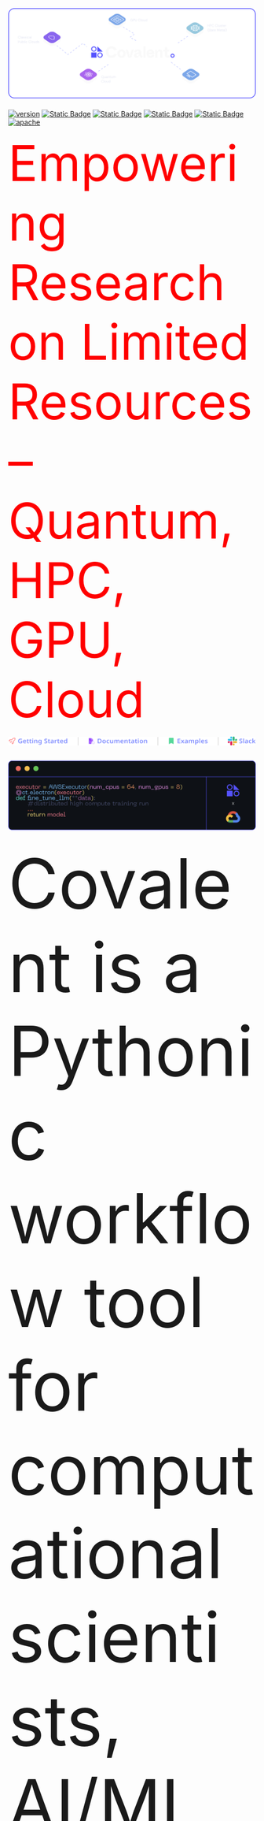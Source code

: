 <svg fill="none" viewBox="0 0 600 300" width="600" height="300" xmlns="http://www.w3.org/2000/svg">
<p><foreignObject></p>
<div xmlns="http://www.w3.org/1999/xhtml">
<style>
        .hundred {
          font-size: 100px;
          color: red;
        }
      </style>
<div data-align="center">
<img src="./readme_hero.svg" style="width:100%"  alt="hero"/>
</div>
<div data-align="center" style="margin-top:20px">
<p><a href="https://github.com/AgnostiqHQ/covalent/blob/develop/CHANGELOG.md"><img src="https://img.shields.io/github/v/tag/AgnostiqHQ/covalent?color=%235552FF&amp;include_prereleases&amp;label=version&amp;sort=semver" alt="version" /></a> <a href="https://github.com/AgnostiqHQ/covalent"><img src="https://img.shields.io/badge/python-3.8_%7C_3.9_%7C_3.10-%235552FF" alt="Static Badge" /></a> <a href="https://github.com/AgnostiqHQ/covalent/actions/workflows/tests.yml"><img src="https://img.shields.io/badge/tests-passing-%235552FF?logo=github" alt="Static Badge" /></a> <a href="https://covalent.readthedocs.io/en/latest/?badge=latest"><img src="https://img.shields.io/badge/docs-passing-%235552FF" alt="Static Badge" /></a> <a href="https://codecov.io/gh/AgnostiqHQ/covalent"><img src="https://img.shields.io/badge/codecov-88%25-%235552FF?logo=codecov" alt="Static Badge" /></a> <a href="https://www.apache.org/licenses/LICENSE-2.0"><img src="https://img.shields.io/badge/License-Apache_License_2.0-blue?color=%235552FF" alt="apache" /></a></p>
<div class="hundred">
Empowering Research on Limited Resources – Quantum, HPC, GPU, Cloud
</div>
<div>
<img src="./getting_started.svg"  alt="hero" style="margin:15px 0 28px 0"/>
</div>
</div>
<div data-align="center">
<img src="./readme_executor.svg"  alt="hero" style="margin-bottom:20px"/>
</div>
<div style="font-size:140px;margin:0 0 15px 0">
Covalent is a Pythonic workflow tool for computational scientists, AI/ML software engineers, and anyone who needs to run experiments on limited or expensive computing resources including quantum computers, HPC clusters, GPU arrays, and cloud services.
</div>
<div style="font-size:14px; margin-bottom:20px">
Covalent enables a researcher to run computation tasks on an advanced hardware platform – such as a quantum computer or serverless HPC cluster – using a single line of code.
</div>
<div data-align="center" style="margin-bottom:20px">
<video  controls> <source src="./doc/source/_static/readme.mp4" type="video/mp4"> Your browser does not support the video tag. </video>
</div>
<div data-align="center">
<img style="margin-bottom:20px" src=".//executors.svg"  alt="executors"></img>
</div>
<div style="border:1px solid #5552FF;
  border-radius:10px;">
<div style="display: grid;
    grid-template-columns: repeat(3, 1fr); 
    grid-template-rows: repeat(2, 1fr);
    gap: 10px; ">
<pre><code> &lt;div style=&quot; 
  display:flex; 
  flex-direction:column; 
  align-items:center;
  padding:20px;
  text-align:center&quot;&gt;
   &lt;img src=&quot;./deployment.svg&quot;  alt=&quot;whatiscovalent&quot; style=&quot;width:40%&quot;/&gt;
   &lt;div style=&quot;color:#6D7CFF;
    margin:25px 0 0 0;
    font-size:14px;
    font-weight:500&quot;&gt;
    Rapid Deployment
   &lt;/div&gt;
   &lt;div style=&quot;font-size:14px;
   color:#F9F9F9&quot;&gt;Seamlessly transition from experiments to production within Covalent.
   &lt;/div&gt;
 &lt;/div&gt;
 &lt;div style=&quot; 
  display:flex; 
  flex-direction:column; 
  align-items:center;
  padding:20px;
  text-align:center&quot;&gt;
   &lt;img src=&quot;./high_compute.svg&quot;  alt=&quot;whatiscovalent&quot; style=&quot;width:40%&quot;/&gt;
   &lt;div style=&quot;color:#6D7CFF;
    margin:25px 0 0 0;
    font-size:14px;
    font-weight:500&quot;&gt;
    API for High Compute
   &lt;/div&gt;
   &lt;div style=&quot;font-size:14px;
   color:#F9F9F9&quot;&gt;Expose functions and solvers from generative AI to quantum using Covalent.
   &lt;/div&gt;
 &lt;/div&gt;
    &lt;div style=&quot; 
  display:flex; 
  flex-direction:column; 
  align-items:center;
  padding:20px;
  text-align:center&quot;&gt;
   &lt;img src=&quot;./high_compute.svg&quot;  alt=&quot;whatiscovalent&quot; style=&quot;width:40%&quot;/&gt;
   &lt;div style=&quot;color:#6D7CFF;
    margin:25px 0 0 0;
    font-size:14px;
    font-weight:500&quot;&gt;
    Intuitive Monitoring
   &lt;/div&gt;
   &lt;div style=&quot;font-size:14px;
   color:#F9F9F9&quot;&gt;Oversee workflows across clouds with real-time tracking via a user-friendly UI.
   &lt;/div&gt;
 &lt;/div&gt;
 &lt;div style=&quot; 
  display:flex; 
  flex-direction:column; 
  align-items:center;
  padding:20px;
  text-align:center&quot;&gt;
   &lt;img src=&quot;./computing.svg&quot;  alt=&quot;whatiscovalent&quot; style=&quot;width:40%&quot;/&gt;
   &lt;div style=&quot;color:#6D7CFF;
    margin:25px 0 0 0;
    font-size:14px;
    font-weight:500&quot;&gt;
    Seamless Orchestration
   &lt;/div&gt;
   &lt;div style=&quot;font-size:14px;
   color:#F9F9F9&quot;&gt;From local prototypes to multi-cloud applications, manage with ease.
   &lt;/div&gt;
 &lt;/div&gt;
  &lt;div style=&quot; 
  display:flex; 
  flex-direction:column; 
  align-items:center;
  padding:20px;
  text-align:center&quot;&gt;
   &lt;img src=&quot;./workflows.svg&quot;  alt=&quot;whatiscovalent&quot; style=&quot;width:40%&quot;/&gt;
   &lt;div style=&quot;color:#6D7CFF;
    margin:25px 0 0 0;
    font-size:14px;
    font-weight:500&quot;&gt;
    Adaptive Workflows
   &lt;/div&gt;
   &lt;div style=&quot;font-size:14px;
   color:#F9F9F9&quot;&gt;Real-time workflow adjustments with dynamic resource allocation.
   &lt;/div&gt;
 &lt;/div&gt;
  &lt;div style=&quot; 
  display:flex; 
  flex-direction:column; 
  align-items:center;
  padding:20px;
  text-align:center&quot;&gt;
   &lt;img src=&quot;./orchestration.svg&quot;  alt=&quot;whatiscovalent&quot; style=&quot;width:40%&quot;/&gt;
   &lt;div style=&quot;color:#6D7CFF;
    margin:25px 0 0 0;
    font-size:14px;
    font-weight:500&quot;&gt;
    Rapid Deployment
   &lt;/div&gt;
   &lt;div style=&quot;font-size:14px;
   color:#F9F9F9&quot;&gt;Seamlessly transition from experiments to production within Covalent.
   &lt;/div&gt;
 &lt;/div&gt;
&lt;/div&gt;</code></pre>
</div>
<div style="display:flex;margin:38px 0 20px 0">
<div style="width:50%; padding:5px">
<div style="color:#F9F9F9; font-size:24px; font-weight:500;">
<pre><code>Installation</code></pre>
</div>
<div style="color:#CBCBD7; font-size:14px; font-weight:400; margin:21px 0 0 0">
<pre><code>Covalent is developed using Python version 3.8 on Linux and macOS. The easiest way to install Covalent is using the PyPI package manager:
&lt;/div&gt;
&lt;div style=&quot;margin:20px 0 0 0;width:50%;border-radius:6px;background:#171B21;color:#89BEFA;padding:12px 10px;display:flex;justify-content:space-between&quot;&gt;&lt;div&gt;$ pip install covalent&lt;/div&gt;&lt;img src=&quot;./copy.svg&quot;  alt=&quot;copy&quot; style=&quot;cursor:pointer&quot;/&gt;&lt;/div&gt;</code></pre>
</div>
<div style="width:50%;  padding:5px">
<div style="color:#F9F9F9; font-size:24px; font-weight:500;">
<pre><code>Getting Started</code></pre>
</div>
<div style="color:#CBCBD7; font-size:14px; font-weight:400; margin:21px 0 0 0">
<pre><code>Ready to try it? 
Refer to the  &lt;a href=&quot;https://docs.covalent.xyz/docs/get-started/quick-start/&quot;&gt;Quick Start&lt;/a&gt;  guide for quick setup instructions, or to the &lt;a href=&quot;https://docs.covalent.xyz/docs/get-started/first-experiment/&quot;&gt;First Experiment&lt;/a&gt;  guide for a more thorough approach. For a full list of supported platforms, see the Covalent &lt;a href=&quot;https://docs.covalent.xyz/docs/user-documentation/compatibility/&quot;&gt;compatibility matrix.&lt;/a&gt; 
&lt;/div&gt;
 &lt;div style=&quot;color:#CBCBD7; font-size:14px; font-weight:400; margin:21px 0 0 0&quot;&gt;
For a more in-depth description of Covalent&#39;s features and how they work, see the &lt;a href=&quot;https://docs.covalent.xyz/docs/user-documentation/concepts/concepts-index/&quot;&gt;Concepts&lt;/a&gt; page in the documentation.
&lt;/div&gt;</code></pre>
</div>
</div>
<div style="height:1px; background:#43444A; margin:38px 0 38px 0;">

</div>
<div style="color:#F9F9F9; font-size:24px;">
Know More
</div>
<div style="color:#CBCBD7; font-size:14px; margin:10px 0 0 0">
For a more in-depth description of Covalent’s features and how they work, see the Concepts page in the documentation.
</div>
<div style="display:flex; 
 margin:20px 0 0 0;">
<div style="width:25%;height:80px;
  display:flex; 
  flex-direction:column; 
  align-items:center;">
<img src="./what_is_covalent.svg"  alt="whatiscovalent" style="width:50%"/> <a href="https://www.covalent.xyz/what-is-covalent/" style="margin:20px 0 0 0">What is Covalent</a>
</div>
<div style="width:25%; height:80px;
  display:flex; 
  flex-direction:column; 
  align-items:center; 
  text-align:center">
<img src="./hpc.svg"  alt="whatiscovalent" style="width:50%"/> <a href="https://www.covalent.xyz/navigating-the-modern-hpc-landscape/" style="margin:20px 0 0 0">Covalent in the era of cloud-HPC</a>
</div>
<div style="width:25%; height:80px;
  display:flex; 
  flex-direction:column; 
  align-items:center; 
  text-align:center;">
<img src="./concepts.svg"  alt="whatiscovalent" style="width:50%"/> <a href="https://docs.covalent.xyz/docs/user-documentation/concepts/covalent-basics/" style="margin:20px 0 0 0">Basic Concepts of Covalent</a>
</div>
<div style="width:25%; height:80px;
  display:flex; 
  flex-direction:column; 
  align-items:center; 
  text-align:center;">
<img src="./work.svg"  alt="whatiscovalent" style="width:50%"/> <a href="https://github.com/AgnostiqHQ/covalent/blob/develop/README.md#how-does-it-work" style="margin:20px 0 0 0">How does Covalent work?</a>
</div>
</div>
<div style="height:1px; background:#43444A; margin:108px 0 38px 0;">

</div>
<div style="color:#F9F9F9; font-size:24px; font-weight:500">
Tutorials
</div>
<div style="display: grid;
         grid-template-columns: repeat(2, 1fr); 
    grid-template-rows: repeat(2, 1fr);
         cursor:pointer;
         padding:0 20px;">
<pre><code>&lt;div style=&quot; padding: 10px;&quot;&gt;
 &lt;div onclick=&quot;location.href=&#39;www.google.com&#39;;&quot; style=&quot;border:1px solid #5552FF;
 border-radius:8px;
 padding:20px 10px;
 height:185px;&quot;&gt;
 &lt;img src=&quot;./mnist.svg&quot; alt=&quot;mnist&quot; style=&quot;width:100%;&quot;/&gt;
 &lt;div style=&quot;color:#FFF;font-size:16px;&quot;&gt;
  MNIST Classifier
 &lt;/div&gt;
&lt;/div&gt;
&lt;/div&gt;
 &lt;div style=&quot; padding: 10px;&quot;&gt;
 &lt;div style=&quot;border:1px solid #5552FF;
 border-radius:8px;
 padding:20px 10px;
 height:185px;&quot;&gt;
 &lt;img src=&quot;./workflow.svg&quot; alt=&quot;mnist&quot; style=&quot;width:100%&quot;/&gt;
 &lt;div style=&quot;color:#FFF;font-size:16px;&quot;&gt;
 Dynamic Quantum Chemistry Workflow
 &lt;/div&gt;
&lt;/div&gt;
&lt;/div&gt;
&lt;div style=&quot; padding: 10px;&quot;&gt;
 &lt;div style=&quot;border:1px solid #5552FF;
 border-radius:8px;
 padding:20px 10px;
 height:185px;&quot;&gt;
 &lt;img src=&quot;./workflow.svg&quot; alt=&quot;mnist&quot; style=&quot;width:100%&quot;/&gt;
 &lt;div style=&quot;color:#FFF;font-size:16px;&quot;&gt;
  Dynamic Quantum Chemistry Workflow
 &lt;/div&gt;
&lt;/div&gt;
&lt;/div&gt;
 &lt;div style=&quot; padding: 10px;&quot;&gt;
 &lt;div style=&quot;border:1px solid #5552FF;
 border-radius:8px;
 padding:20px 10px;
 height:185px;&quot;&gt;
 &lt;img src=&quot;./ai.svg&quot; alt=&quot;mnist&quot; style=&quot;width:100%&quot;/&gt;
 &lt;div style=&quot;color:#FFF;font-size:16px;&quot;&gt;
  Building Scalable API Backends with Covalent for LLM and Generative AI..
 &lt;/div&gt;
&lt;/div&gt;
&lt;/div&gt;</code></pre>
</div>
<div style="height:1px; background:#43444A; margin:38px 0 38px 0;">

</div>
<div style="color:#CBCBD7; font-size:14px; 
 display:grid; place-items:center">
<div>
Covalent’s serverless HPC architecture allows you to easily scale jobs from your laptop to your HPC/Cloud
</div>
</div>
<div data-align="center">
<img src="./self.svg" alt="mnist" style="margin-top:38px"/>
</div>
<div style="height:1px; background:#43444A; margin:38px 0 38px 0;">

</div>
<div style="color:#F9F9F9; font-size:24px; font-weight:500">
Contributing
</div>
<div style="color:#CBCBD7; font-size:14px; font-weight:400">
To contribute to Covalent, refer to the <a href="https://github.com/AgnostiqHQ/covalent/blob/master/CONTRIBUTING.md">Contribution Guidelines</a>. We use GitHub’s <a href="https://github.com/AgnostiqHQ/covalent/issues">issue tracking</a>. to manage known issues, bugs, and pull requests. Get started by forking the develop branch and submitting a pull request with your contributions. Improvements to the documentation, including tutorials and how-to guides, are also welcome from the community. For more more information on adding tutorials, check the <a href="https://github.com/AgnostiqHQ/covalent/blob/master/doc/TUTORIAL_GUIDELINES.md">Tutorial Guidelines</a> Participation in the Covalent community is governed by the <a href="https://github.com/AgnostiqHQ/covalent/blob/master/CODE_OF_CONDUCT.md">Code of Conduct</a>.
</div>
<div style="height:1px; background:#43444A; margin:38px 0 38px 0;">

</div>
<div style="color:#F9F9F9; font-size:24px; font-weight:500;">
Citation
</div>
<div style="color:#CBCBD7; font-size:14px; font-weight:400">
Please use the following citation in any publications
</div>
<div style="color:#CBCBD7; font-size:14px; font-weight:400">
<a href="https://zenodo.org/record/8369670"> https://doi.org/10.5281/zenodo.5903364
</div>
<div style="height:1px; background:#43444A; margin:38px 0 38px 0;">

</div>
<div style="color:#F9F9F9; font-size:24px; font-weight:500">
License
</div>
<div style="color:#CBCBD7; font-size:14px; font-weight:400">
Covalent is licensed under the Apache 2.0 License. See the LICENSE file or contact the support team for more details. For a detailed history of changes and new features, see the Changelog.
</div>
<pre><code>&lt;/div&gt;</code></pre>
<p></foreignObject> </svg></p>
